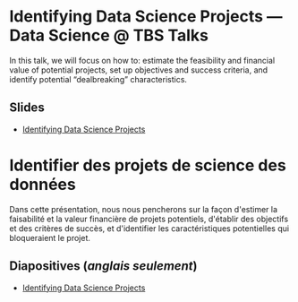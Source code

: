 # Identifying Data Science Projects &mdash; Data Science @ TBS Talks
In this talk, we will focus on how to: estimate the feasibility and financial value of potential projects, set up objectives and success criteria, and identify potential “dealbreaking” characteristics.

## Slides

* [Identifying Data Science Projects](Identifying_Data_Science_Projects.pptx)

# Identifier des projets de science des données
Dans cette présentation, nous nous pencherons sur la façon d'estimer la faisabilité et la valeur financière de projets potentiels, d'établir des objectifs et des critères de succès, et d'identifier les caractéristiques potentielles qui bloqueraient le projet.

## Diapositives (*anglais seulement*)

* [Identifying Data Science Projects](Identifying_Data_Science_Projects.pptx)
